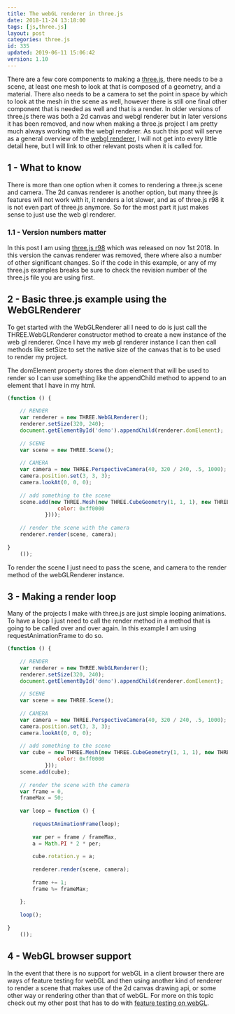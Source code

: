 ```yaml
---
title: The webGL renderer in three.js
date: 2018-11-24 13:18:00
tags: [js,three.js]
layout: post
categories: three.js
id: 335
updated: 2019-06-11 15:06:42
version: 1.10
---
```


There are a few core components to making a [three.js](https://threejs.org/), there needs to be a scene, at least one mesh to look at that is composed of a geometry, and a material. There also needs to be a camera to set the point in space by which to look at the mesh in the scene as well, however there is still one final other component that is needed as well and that is a render. In older versions of three.js there was both a 2d canvas and webgl renderer but in later versions it has been removed, and now when making a three.js project I am pretty much always working with the webgl renderer. As such this post will serve as a general overview of the [webgl renderer](https://threejs.org/docs/index.html#api/en/renderers/WebGLRenderer), I will not get into every little detail here, but I will link to other relevant posts when it is called for.

<!-- more -->

## 1 - What to know

There is more than one option when it comes to rendering a three.js scene and camera. The 2d canvas renderer is another option, but many three.js features will not work with it, it renders a lot slower, and as of three.js r98 it is not even part of three.js anymore. So for the most part it just makes sense to just use the web gl renderer.

### 1.1 - Version numbers matter

In this post I am using [three.js r98](https://github.com/mrdoob/three.js/tree/r98) which was released on nov 1st 2018. In this version the canvas renderer was removed, there where also a number of other significant changes. So if the code in this example, or any of my three.js examples breaks be sure to check the revision number of the three.js file you are using first.

## 2 - Basic three.js example using the WebGLRenderer

To get started with the WebGLRenderer all I need to do is just call the THREE.WebGLRenderer constructor method to create a new instance of the web gl renderer. Once I have my web gl renderer instance I can then call methods like setSize to set the native size of the canvas that is to be used to render my project. 

The domElement property stores the dom element that will be used to render so I can use something like the appendChild method to append to an element that I have in my html.

```js
(function () {
 
    // RENDER
    var renderer = new THREE.WebGLRenderer();
    renderer.setSize(320, 240);
    document.getElementById('demo').appendChild(renderer.domElement);
 
    // SCENE
    var scene = new THREE.Scene();
 
    // CAMERA
    var camera = new THREE.PerspectiveCamera(40, 320 / 240, .5, 1000);
    camera.position.set(3, 3, 3);
    camera.lookAt(0, 0, 0);
 
    // add something to the scene
    scene.add(new THREE.Mesh(new THREE.CubeGeometry(1, 1, 1), new THREE.MeshBasicMaterial({
                color: 0xff0000
            })));
 
    // render the scene with the camera
    renderer.render(scene, camera);
 
}
    ());
```

To render the scene I just need to pass the scene, and camera to the render method of the webGLRenderer instance.

## 3 - Making a render loop

Many of the projects I make with three.js are just simple looping animations. To have a loop I just need to call the render method in a method that is going to be called over and over again. In this example I am using requestAnimationFrame to do so.

```js
(function () {
 
    // RENDER
    var renderer = new THREE.WebGLRenderer();
    renderer.setSize(320, 240);
    document.getElementById('demo').appendChild(renderer.domElement);
 
    // SCENE
    var scene = new THREE.Scene();
 
    // CAMERA
    var camera = new THREE.PerspectiveCamera(40, 320 / 240, .5, 1000);
    camera.position.set(3, 3, 3);
    camera.lookAt(0, 0, 0);
 
    // add something to the scene
    var cube = new THREE.Mesh(new THREE.CubeGeometry(1, 1, 1), new THREE.MeshBasicMaterial({
                color: 0xff0000
            }));
    scene.add(cube);
 
    // render the scene with the camera
    var frame = 0,
    frameMax = 50;
 
    var loop = function () {
 
        requestAnimationFrame(loop);
 
        var per = frame / frameMax,
        a = Math.PI * 2 * per;
 
        cube.rotation.y = a;
 
        renderer.render(scene, camera);
 
        frame += 1;
        frame %= frameMax;
 
    };
 
    loop();
 
}
    ());
```

## 4 - WebGL browser support

In the event that there is no support for webGL in a client browser there are ways of feature testing for webGL and then using another kind of renderer to render a scene that makes use of the 2d canvas drawing api, or some other way or rendering other than that of webGL. For more on this topic check out my other post that has to do with [feature testing on webGL](/2019/06/11/threejs-webgl/).
